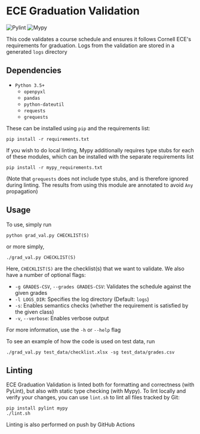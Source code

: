 # ECE Graduation Validation
![Pylint](https://github.com/Aidan-McNay/ECE_Graduation_Validation/actions/workflows/pylint.yml/badge.svg)
![Mypy](https://github.com/Aidan-McNay/ECE_Graduation_Validation/actions/workflows/mypy.yml/badge.svg)

This code validates a course schedule and ensures it follows Cornell ECE's requirements for graduation. Logs from the validation are stored in a generated `logs` directory

## Dependencies

- `Python 3.5+`
   - `openpyxl`
   - `pandas`
   - `python-dateutil`
   - `requests`
   - `grequests`

These can be installed using `pip` and the requirements list:
```
pip install -r requirements.txt
```

If you wish to do local linting, Mypy additionally requires type stubs for each of these modules, which can be installed with the separate requirements list
```
pip install -r mypy_requirements.txt
```
(Note that `grequests` does not include type stubs, and is therefore ignored during linting. The results from using this module are annotated to avoid `Any` propagation)

## Usage

To use, simply run
```
python grad_val.py CHECKLIST(S)
```
or more simply,
```
./grad_val.py CHECKLIST(S)
```

Here, `CHECKLIST(S)` are the checklist(s) that we want to validate. We also have a number of optional flags:
 - `-g GRADES-CSV`, `--grades GRADES-CSV`: Validates the schedule against the given grades
 - `-l LOGS_DIR`: Specifies the log directory (Default: `logs`)
 - `-s`: Enables semantics checks (whether the requirement is satisfied by the given class)
 - `-v`, `--verbose`: Enables verbose output

For more information, use the `-h` or `--help` flag

To see an example of how the code is used on test data, run
```
./grad_val.py test_data/checklist.xlsx -sg test_data/grades.csv
```

## Linting
ECE Graduation Validation is linted both for formatting and correctness (with PyLint), but also with static type checking (with Mypy). To lint locally and verify your changes, you can use `lint.sh` to lint all files tracked by Git:
```
pip install pylint mypy
./lint.sh
```
Linting is also performed on push by GitHub Actions
